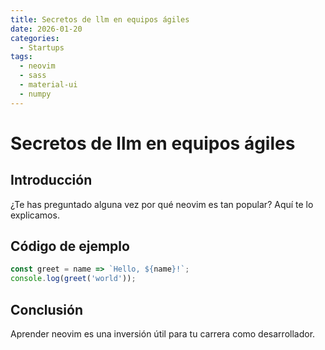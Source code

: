 ```yaml
---
title: Secretos de llm en equipos ágiles
date: 2026-01-20
categories:
  - Startups
tags:
  - neovim
  - sass
  - material-ui
  - numpy
---
```


# Secretos de llm en equipos ágiles

## Introducción

¿Te has preguntado alguna vez por qué neovim es tan popular? Aquí te lo explicamos.

## Código de ejemplo

```javascript
const greet = name => `Hello, ${name}!`;
console.log(greet('world'));
```

## Conclusión

Aprender neovim es una inversión útil para tu carrera como desarrollador.